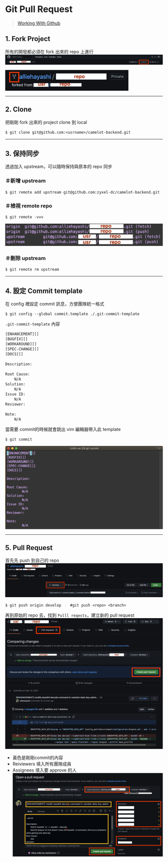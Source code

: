 # Git Pull Request
>[Working With Github](https://github.com/zyxel-dc/camelot-backend/wiki/Working-With-Github)
## 1. Fork Project
所有的開發都必須在 fork 出來的 repo 上進行
![1](https://github.com/alliehayashi/Markdown_Pictures/raw/master/git-pr/01-fork.png)

![2](https://github.com/alliehayashi/Markdown_Pictures/raw/master/git-pr/02-forked-from.png)

---
## 2. Clone 
把剛剛 fork 出來的 project clone 到 local
```
$ git clone git@github.com:<usrname>/camelot-backend.git
```
---
## 3. 保持同步
透過加入 upstream，可以隨時保持與原本的 repo 同步
### ＃新增 upstream
```
$ git remote add upstream git@github.com:zyxel-dc/camelot-backend.git
```
### ＃檢視 remote repo
```
$ git remote -vvv
```
![3](https://github.com/alliehayashi/Markdown_Pictures/raw/master/git-pr/03-remote-vvv.png)
### ＃刪除 upstream
```
$ git remote rm upstream
```

---
## 4. 設定 Commit template
在 config 裡設定 commit 訊息，方便團隊統一格式
```
$ git config --global commit.template ./.git-commit-template
```
`.git-commit-template` 內容
```
[ENHANCEMENT][]
[BUGFIX][]
[WORKAROUND][]
[SPEC-CHANGE][]
[DOCS][]

Description:
	
Root Cause:
	N/A
Solution:
	N/A
Issue ID:
	N/A
Reviewer:
    
Note:
	N/A
```

當需要 commit的時候就會跳出 vim 編輯器帶入此 template
```
$ git commit
```
![7](https://github.com/alliehayashi/Markdown_Pictures/raw/master/git-pr/07-commit-template.png)

---
## 5. Pull Request
首先先 push 到自己的 repo
![6](https://github.com/alliehayashi/Markdown_Pictures/raw/master/git-pr/06-which-branch.png)

```
$ git push origin develop    #git push <repo> <branch>
```
再到原始的 repo 去，找到 `Pulll reqests`，建立新的 pull request
![4](https://github.com/alliehayashi/Markdown_Pictures/raw/master/git-pr/04-pull%20request.png)
- 黃色是剛剛commit的內容
- Reiviewers 填入所有團隊成員
- Assignees 填入要 approve 的人
![5](https://github.com/alliehayashi/Markdown_Pictures/raw/master/git-pr/05-create-pull-request.png)